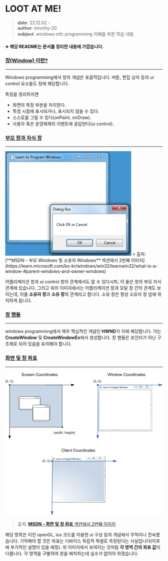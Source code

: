 # LOOT AT ME!

> **date**: 22.12.02 - <br>
> **author**: timothy-20 <br>
> **subject**: windows mfc programming 이해를 위한 학습 내용.

#### ※ 해당 README는 문서를 정리한 내용에 가깝습니다.

### [창(Window) 이란?](https://learn.microsoft.com/ko-kr/windows/win32/learnwin32/what-is-a-window-)

---
Windows programming에서 창의 개념은 포괄적입니다. 버튼, 편집 상자 등의 ui control 요소들도 창에 해당합니다.

특징을 정리하자면
- 화면의 특정 부분을 차지한다.
- 특정 시점에 표시되거나, 표시되지 않을 수 있다.
- 스스로를 그릴 수 있다(onPaint, onDraw).
- 사용자 혹은 운영체제의 이벤트에 응답한다(ui control).

### [부모 창과 자식 창](https://learn.microsoft.com/ko-kr/windows/win32/learnwin32/what-is-a-window-#parent-windows-and-owner-windows)

---
<img src="public/window-parent-children-image.png">
> 출처: [**MSDN - 부모 Windows 및 소유자 Windows** 섹션에서 2번째 이미지](https://learn.microsoft.com/ko-kr/windows/win32/learnwin32/what-is-a-window-#parent-windows-and-owner-windows)

어플리케이션 창과 ui control 창의 관계에서도 알 수 있다시피, 이 둘은 창의 부모 자식 관계에 있습니다. 그리고 위의 이미지에서는 어플리케이션 창과 모달 창 간의 관계도 보이는데, 이를 **소유자 창**과 **소유 창**의 관계라고 합니다.
소유 창은 항상 소유자 창 앞에 위치하게 됩니다.

### [창 핸들](https://learn.microsoft.com/ko-kr/windows/win32/learnwin32/what-is-a-window-#window-handles)

---
windows programming에서 매우 핵심적인 개념인 **HWND**가 이에 해당합니다. 이는 **CreateWindow** 및 **CreateWindowEx**에서 생성합니다.
창 핸들은 포인터가 아닌 구조체로 되어 있음을 유의해야 합니다.

### [화면 및 창 좌표](https://learn.microsoft.com/ko-kr/windows/win32/learnwin32/what-is-a-window-#screen-and-window-coordinates)

---
<img src="public/window-points-image.png">

> 출처: [**MSDN - 화면 및 창 좌표** 섹션에서 2번째 이미지](https://learn.microsoft.com/ko-kr/windows/win32/learnwin32/what-is-a-window-#parent-windows-and-owner-windows)

해당 항목은 이전 openGL, ios 코드를 이용한 ui 구성 등의 개념에서 무척이나 친숙했습니다. 
기억해야 할 것은 좌표는 디바이스 독립적 픽셀로 측정된다는 사실입니다(이후에 부가적인 설명이 있을 예정). 
위 이미지에서 보여지는 것처럼 **각 영역 간의 좌표 값**이 다릅니다. 각 영역을 구별하여 창을 배치하는데 실수가 없어야 하겠습니다.


